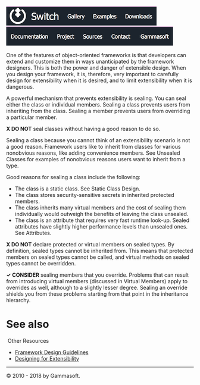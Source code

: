 [![Switch](../docs/Pictures/Menu/Switch.png)](Home.md)[![Switch](../docs/Pictures/Menu/Gallery.png)](Gallery.md)[![Switch](../docs/Pictures/Menu/Examples.png)](Examples.md)[![Switch](../docs/Pictures/Menu/Downloads.png)](Downloads.md)[![Switch](../docs/Pictures/Menu/Documentation.png)](Documentation.md)[![Switch](../docs/Pictures/Menu/Project.png)](https://sourceforge.net/projects/switchpro)[![Switch](../docs/Pictures/Menu/Sources.png)](https://github.com/gammasoft71/switch)[![Switch](../docs/Pictures/Menu/Contact.png)](Contact.md)[![Switch](../docs/Pictures/Menu/Gammasoft.png)](https://gammasoft71.wixsite.com/gammasoft)

One of the features of object-oriented frameworks is that developers can extend and customize them in ways unanticipated by the framework designers. This is both the power and danger of extensible design. When you design your framework, it is, therefore, very important to carefully design for extensibility when it is desired, and to limit extensibility when it is dangerous.

A powerful mechanism that prevents extensibility is sealing. You can seal either the class or individual members. Sealing a class prevents users from inheriting from the class. Sealing a member prevents users from overriding a particular member.

**X DO NOT** seal classes without having a good reason to do so.

Sealing a class because you cannot think of an extensibility scenario is not a good reason. Framework users like to inherit from classes for various nonobvious reasons, like adding convenience members. See Unsealed Classes for examples of nonobvious reasons users want to inherit from a type.

Good reasons for sealing a class include the following:

* The class is a static class. See Static Class Design.
* The class stores security-sensitive secrets in inherited protected members.
* The class inherits many virtual members and the cost of sealing them individually would outweigh the benefits of leaving the class unsealed.
* The class is an attribute that requires very fast runtime look-up. Sealed attributes have slightly higher performance levels than unsealed ones. See Attributes.

**X DO NOT** declare protected or virtual members on sealed types.
By definition, sealed types cannot be inherited from. This means that protected members on sealed types cannot be called, and virtual methods on sealed types cannot be overridden.

**✓ CONSIDER** sealing members that you override.
Problems that can result from introducing virtual members (discussed in Virtual Members) apply to overrides as well, although to a slightly lesser degree. Sealing an override shields you from these problems starting from that point in the inheritance hierarchy.

# See also
​
Other Resources

* [Framework Design Guidelines](FrameworkDesignGuidelines.md)
* [Designing for Extensibility](DesigningForExtensibility.md)

______________________________________________________________________________________________

© 2010 - 2018 by Gammasoft.
